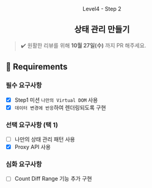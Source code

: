 <p align="middle">Level4 - Step 2</p>
<h2 align="middle">상태 관리 만들기</h2>

> ✔️ 원활한 리뷰를 위해 **10월 27일(수)** 까지 PR 해주세요.

## 📝 Requirements

### 필수 요구사항

- [x] Step1 미션 `나만의 Virtual DOM` 사용
- [x] `데이터 변경에 반응`하여 렌더링되도록 구현

### 선택 요구사항 (택 1)

- [ ] 나만의 상태 관리 패턴 사용
- [x] Proxy API 사용

### 심화 요구사항

- [ ] Count Diff Range 기능 추가 구현
